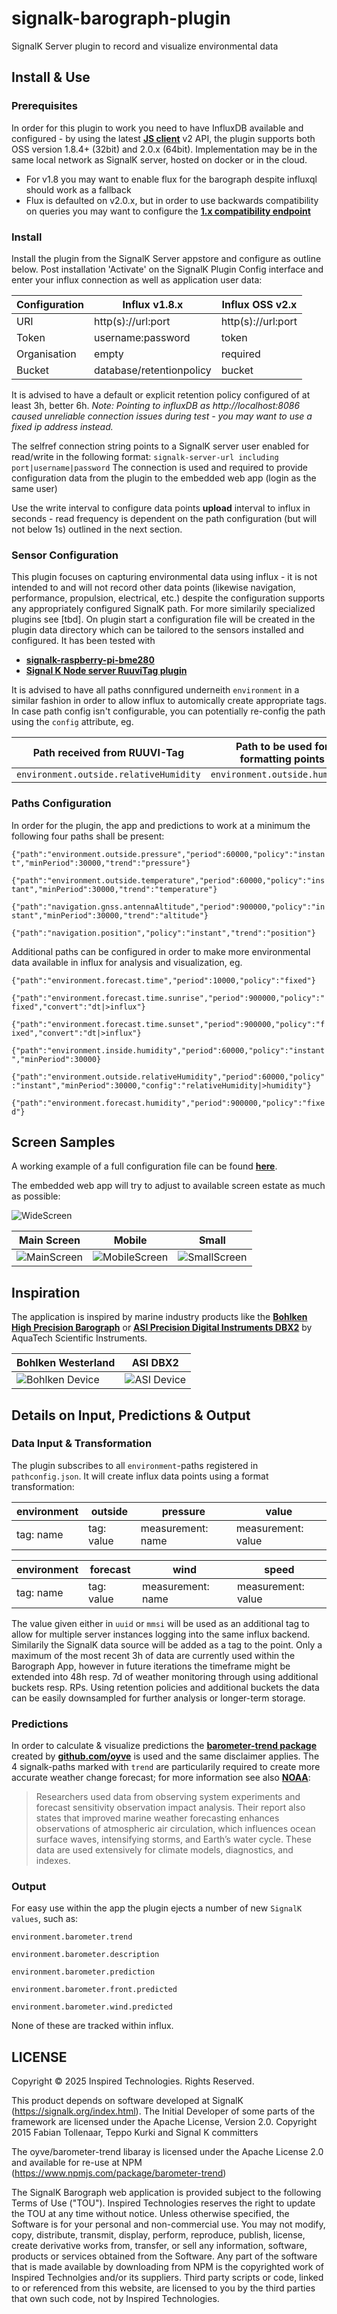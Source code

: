# signalk-barograph-plugin
SignalK Server plugin to record and visualize environmental data

## Install & Use
### Prerequisites
In order for this plugin to work you need to have InfluxDB available and configured - by using the latest __[JS client](https://influxdata.github.io/influxdb-client-js/influxdb-client.html)__ v2 API, the plugin supports both OSS version 1.8.4+ (32bit) and 2.0.x (64bit). Implementation may be in the same local network as SignalK server, hosted on docker or in the cloud.
- For v1.8 you may want to enable flux for the barograph despite influxql should work as a fallback
- Flux is defaulted on v2.0.x, but in order to use backwards compatibility on queries you may want to configure the __[1.x compatibility endpoint](https://docs.influxdata.com/influxdb/v2.0/reference/api/influxdb-1x/query/)__ 

### Install
Install the plugin from the SignalK Server appstore and configure as outline below. Post installation 'Activate' on the SignalK Plugin Config interface and enter your influx connection as well as application user data:

| Configuration | Influx v1.8.x | Influx OSS v2.x |
| ------------- | ------------- | --------------- |
| URI           | http(s)://url:port | http(s)://url:port |
| Token         | username:password | token       |
| Organisation  | empty         | required        |
| Bucket        | database/retentionpolicy | bucket          |

It is advised to have a default or explicit retention policy configured of at least 3h, better 6h.
*Note: Pointing to influxDB as http://localhost:8086 caused unreliable connection issues during test - you may want to use a fixed ip address instead.*

The selfref connection string points to a SignalK server user enabled for read/write in the following format:
`signalk-server-url including port|username|password`
The connection is used and required to provide configuration data from the plugin to the embedded web app (login as the same user)   

Use the write interval to configure data points **upload** interval to influx in seconds - read frequency is dependent on the path configuration (but will not below 1s) outlined in the next section.

### Sensor Configuration
This plugin focuses on capturing environmental data using influx - it is not intended to and will not record other data points (likewise navigation, performance, propulsion, electrical, etc.) despite the configuration supports any appropriately configured SignalK path. For more similarily specialized plugins see [tbd]. On plugin start a configuration file will be created in the plugin data directory which can be tailored to the sensors installed and configured. It has been tested with 
- __[signalk-raspberry-pi-bme280](https://www.npmjs.com/package/signalk-raspberry-pi-bme280)__
- __[Signal K Node server RuuviTag plugin](https://www.npmjs.com/package/signalk-ruuvitag-plugin)__

It is advised to have all paths connfigured underneith `environment` in a similar fashion in order to allow influx to automically create appropriate tags. In case path config isn't configurable, you can potentially re-config the path using the `config` attribute, eg.

| Path received from RUUVI-Tag | Path to be used for formatting points |
| ------------- | --------------- |
| `environment.outside.relativeHumidity` | `environment.outside.humidity` | 

### Paths Configuration
In order for the plugin, the app and predictions to work at a minimum the following four paths shall be present:

`{"path":"environment.outside.pressure","period":60000,"policy":"instant","minPeriod":30000,"trend":"pressure"}`

`{"path":"environment.outside.temperature","period":60000,"policy":"instant","minPeriod":30000,"trend":"temperature"}`

`{"path":"navigation.gnss.antennaAltitude","period":900000,"policy":"instant","minPeriod":30000,"trend":"altitude"}`

`{"path":"navigation.position","policy":"instant","trend":"position"}`


Additional paths can be configured in order to make more environmental data available in influx for analysis and visualization, eg.

`{"path":"environment.forecast.time","period":10000,"policy":"fixed"}`

`{"path":"environment.forecast.time.sunrise","period":900000,"policy":"fixed","convert":"dt|>influx"}`

`{"path":"environment.forecast.time.sunset","period":900000,"policy":"fixed","convert":"dt|>influx"}`

`{"path":"environment.inside.humidity","period":60000,"policy":"instant","minPeriod":30000}`

`{"path":"environment.outside.relativeHumidity","period":60000,"policy":"instant","minPeriod":30000,"config":"relativeHumidity|>humidity"}`

`{"path":"environment.forecast.humidity","period":900000,"policy":"fixed"}`


## Screen Samples
A working example of a full configuration file can be found __[here](./samples/pathconfig.json)__.

The embedded web app will try to adjust to available screen estate as much as possible:

![WideScreen](./samples/signalk-barograph-wide.jpg)

| Main Screen | Mobile | Small |
| ------------- | ------------- | --------------- |
| ![MainScreen](./samples/signalk-barograph-main.jpg) | ![MobileScreen](./samples/signalk-barograph-mobile.jpg) | ![SmallScreen](./samples/signalk-barometer-small.jpg) |

## Inspiration
The application is inspired by marine industry products like the __[Bohlken High Precision Barograph](http://www.bohlken.net/bg/bg1512_en.htm)__ or __[ASI Precision Digital Instruments DBX2](https://www.digitalbarograph.com/)__ by AquaTech Scientific Instruments. 

| Bohlken Westerland | ASI DBX2 | 
| ------------- | ------------- | 
| ![Bohlken Device](./samples/BOHLKEN-barograph.jpg) | ![ASI Device](./samples/ASI-barograph2.jpg) |

## Details on Input, Predictions & Output
### Data Input & Transformation
The plugin subscribes to all `environment`-paths registered in `pathconfig.json`. It will create influx data points using a format transformation:

| environment | outside | pressure | value |
| ----------- | ------- | -------- | ----- |
| tag: name    | tag: value | measurement: name | measurement: value

| environment | forecast | wind | speed |
| ----------- | ------- | -------- | ----- |
| tag: name    | tag: value | measurement: name | measurement: value

The value given either in `uuid` or `mmsi` will be used as an additional tag to allow for multiple server instances logging into the same influx backend. Similarily the SignalK data source will be added as a tag to the point. Only a maximum of the most recent 3h of data are currently used within the Barograph App, however in future iterations the timeframe might be extended into 48h resp. 7d of weather monitoring through using additional buckets resp. RPs. Using retention policies and additional buckets the data can be easily downsampled for further analysis or longer-term storage.

### Predictions
In order to calculate & visualize predictions the __[barometer-trend package](https://www.npmjs.com/package/barometer-trend)__ created by __[github.com/oyve](https://github.com/oyve)__ is used and the same disclaimer applies. The 4 signalk-paths marked with `trend` are particularily required to create more accurate weather change forecast; for more information see also __[NOAA](https://globalocean.noaa.gov/News/sea-level-atmospheric-pressure-data-crucial-for-marine-weather-forecasts-says-new-study)__:
> Researchers used data from observing system experiments and forecast sensitivity observation impact analysis. Their report also states that improved marine weather forecasting enhances observations of atmospheric air circulation, which influences ocean surface waves, intensifying storms, and Earth’s water cycle. These data are used extensively for climate models, diagnostics, and indexes.
> 

### Output
For easy use within the app the plugin ejects a number of new `SignalK values`, such as: 

`environment.barometer.trend`

`environment.barometer.description`

`environment.barometer.prediction`

`environment.barometer.front.predicted`

`environment.barometer.wind.predicted`

None of these are tracked within influx.

## LICENSE
Copyright © 2025 Inspired Technologies. Rights Reserved.

This product depends on software developed at SignalK (https://signalk.org/index.html).
The Initial Developer of some parts of the framework are licensed under the Apache License, Version 2.0. 
Copyright 2015 Fabian Tollenaar, Teppo Kurki and Signal K committers

The oyve/barometer-trend libaray is licensed under the Apache License 2.0 and 
available for re-use at NPM (https://www.npmjs.com/package/barometer-trend)

The SignalK Barograph web application is provided subject to the following Terms of Use ("TOU"). Inspired Technologies reserves the right to update the TOU at any time without notice. Unless otherwise specified, the Software is for your personal and non-commercial use. You may not modify, copy, distribute, transmit, display, perform, reproduce, publish, license, create derivative works from, transfer, or sell any information, software, products or services obtained from the Software.
Any part of the software that is made available by downloading from NPM is the copyrighted work of Inspired Technolgies and/or its suppliers. Third party scripts or code, linked to or referenced from this website, are licensed to you by the third parties that own such code, not by Inspired Technologies.